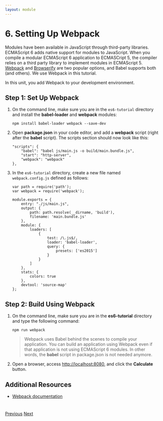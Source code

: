 ```yaml
---
layout: module
---
```

# 6. Setting Up Webpack

Modules have been available in JavaScript through third-party libraries. ECMAScript 6 adds native support for modules to JavaScript. When you compile a modular ECMAScript 6 application to ECMASCript 5, the compiler relies on a third party library to implement modules in ECMAScript 5. [Webpack](http://webpack.github.io/) and [Browserify](http://browserify.org/) are two popular options, and Babel supports both (and others). We use Webpack in this tutorial. 

In this unit, you add Webpack to your development environment.

## Step 1: Set Up Webpack

1. On the command line, make sure you are in the `es6-tutorial` directory and install the **babel-loader** and **webpack** modules:
   
   	```
   	npm install babel-loader webpack --save-dev
   	```

1. Open **package.json** in your code editor, and add a **webpack** script (right after the **babel** script). The scripts section should now look like this:

    ```
    "scripts": {
        "babel": "babel js/main.js -o build/main.bundle.js",
	    "start": "http-server",
        "webpack": "webpack"
    },
    ```
    
1. In the `es6-tutorial` directory, create a new file named `webpack.config.js` defined as follows:
     
     ```
     var path = require('path');
     var webpack = require('webpack');
     
     module.exports = {
         entry: "./js/main.js",
         output: {
             path: path.resolve(__dirname, 'build'),
             filename: 'main.bundle.js'
         },
         module: {
             loaders: [
                 {
                     test: /\.js$/,
                     loader: 'babel-loader',
                     query: {
                         presets: ['es2015']
                     }
                 }
             ]
         },
         stats: {
             colors: true
         },
         devtool: 'source-map'
     };
     ```

## Step 2: Build Using Webpack

1. On the command line, make sure you are in the **es6-tutorial** directory and type the following command:
  
	```
    npm run webpack
	```
	
	> Webpack uses Babel behind the scenes to compile your application. You can build an application using Webpack even if that application is not using ECMAScript 6 modules. In other words, the **babel** script in package.json is not needed anymore.

1. Open a browser, access [http://localhost:8080](http://localhost:8080), and click the **Calculate** button.

## Additional Resources

- [Webpack documentation](http://webpack.github.io/docs/)

<div class="row" style="margin-top:40px;">
<div class="col-sm-12">
<a href="ecmascript6-template-strings.html" class="btn btn-default"><i class="glyphicon glyphicon-chevron-left"></i> Previous</a>
<a href="ecmascript6-modules.html" class="btn btn-default pull-right">Next <i class="glyphicon glyphicon-chevron-right"></i></a>
</div>
</div>

